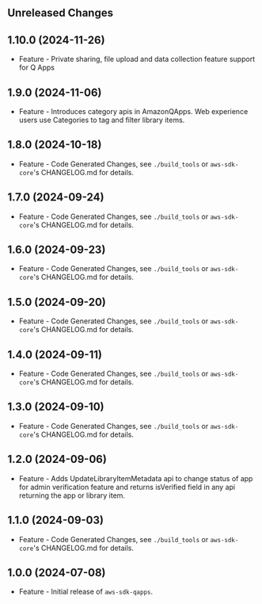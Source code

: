 Unreleased Changes
------------------

1.10.0 (2024-11-26)
------------------

* Feature - Private sharing, file upload and data collection feature support for Q Apps

1.9.0 (2024-11-06)
------------------

* Feature - Introduces category apis in AmazonQApps. Web experience users use Categories to tag and filter library items.

1.8.0 (2024-10-18)
------------------

* Feature - Code Generated Changes, see `./build_tools` or `aws-sdk-core`'s CHANGELOG.md for details.

1.7.0 (2024-09-24)
------------------

* Feature - Code Generated Changes, see `./build_tools` or `aws-sdk-core`'s CHANGELOG.md for details.

1.6.0 (2024-09-23)
------------------

* Feature - Code Generated Changes, see `./build_tools` or `aws-sdk-core`'s CHANGELOG.md for details.

1.5.0 (2024-09-20)
------------------

* Feature - Code Generated Changes, see `./build_tools` or `aws-sdk-core`'s CHANGELOG.md for details.

1.4.0 (2024-09-11)
------------------

* Feature - Code Generated Changes, see `./build_tools` or `aws-sdk-core`'s CHANGELOG.md for details.

1.3.0 (2024-09-10)
------------------

* Feature - Code Generated Changes, see `./build_tools` or `aws-sdk-core`'s CHANGELOG.md for details.

1.2.0 (2024-09-06)
------------------

* Feature - Adds UpdateLibraryItemMetadata api to change status of app for admin verification feature and returns isVerified field in any api returning the app or library item.

1.1.0 (2024-09-03)
------------------

* Feature - Code Generated Changes, see `./build_tools` or `aws-sdk-core`'s CHANGELOG.md for details.

1.0.0 (2024-07-08)
------------------

* Feature - Initial release of `aws-sdk-qapps`.

